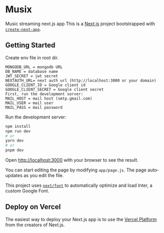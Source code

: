 # Musix
Music streaming next.js app
This is a [Next.js](https://nextjs.org/) project bootstrapped with [`create-next-app`](https://github.com/vercel/next.js/tree/canary/packages/create-next-app).

## Getting Started
Create env file in root dir.
```
MONGODB_URL = mongodb URL
DB_NAME = database name
JWT_SECRET = jwt secret
NEXTAUTH_URL= next auth url (http://localhost:3000 or your domain)
GOOGLE_CLIENT_ID = Google client id
GOOGLE_CLIENT_SECRET = Google client secret
First, run the development server:
MAIL_HOST = mail host (smtp.gmail.com)
MAIL_USER = mail user
MAIL_PASS = mail password
```

Run the development server:

```bash
npm install
npm run dev
# or
yarn dev
# or
pnpm dev
```

Open [http://localhost:3000](http://localhost:3000) with your browser to see the result.

You can start editing the page by modifying `app/page.js`. The page auto-updates as you edit the file.

This project uses [`next/font`](https://nextjs.org/docs/basic-features/font-optimization) to automatically optimize and load Inter, a custom Google Font.

## Deploy on Vercel

The easiest way to deploy your Next.js app is to use the [Vercel Platform](https://vercel.com/new?utm_medium=default-template&filter=next.js&utm_source=create-next-app&utm_campaign=create-next-app-readme) from the creators of Next.js.
